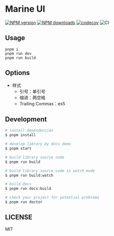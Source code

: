 # Marine UI

[![NPM version](https://img.shields.io/npm/v/marine-ui.svg?style=flat)](https://npmjs.org/package/marine-ui)
[![NPM downloads](http://img.shields.io/npm/dm/marine-ui.svg?style=flat)](https://npmjs.org/package/marine-ui)
[![codecov](https://codecov.io/gh/MarineUI/marine-ui/branch/master/graph/badge.svg?token=A7W62H6NTQ)](https://codecov.io/gh/MarineUI/marine-ui)
![CI](https://github.com/MarineUI/marine-ui/actions/workflows/ci.yml/badge.svg)

## Usage

```
pnpm i
pnpm run dev
pnpm run build
```

## Options

- 样式
  - 引号：单引号
  - 缩进：两空格
  - Trailing Commas：es5

## Development

```bash
# install dependencies
$ pnpm install

# develop library by docs demo
$ pnpm start

# build library source code
$ pnpm run build

# build library source code in watch mode
$ pnpm run build:watch

# build docs
$ pnpm run docs:build

# check your project for potential problems
$ pnpm run doctor
```

## LICENSE

MIT
